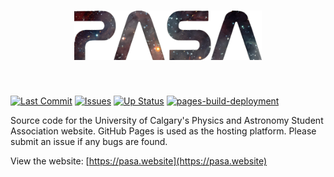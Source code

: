 <h1 align="center">
<img src="assets/media/PASALogo_HighQuality.png" width="300">
</h1><br>

[![Last Commit](https://img.shields.io/github/last-commit/UCalgaryPASA/ucalgarypasa.github.io)](https://github.com/UCalgaryPASA/ucalgarypasa.github.io/commits/master)
[![Issues](https://img.shields.io/github/issues-closed/UCalgaryPASA/ucalgarypasa.github.io)](https://github.com/UCalgaryPASA/ucalgarypasa.github.io/issues)
[![Up Status](https://img.shields.io/website?down_color=red&down_message=down&up_color=green&up_message=up&url=https%3A%2F%2Fpasa.website)](https://pasa.website)
[![pages-build-deployment](https://github.com/UCalgaryPASA/ucalgarypasa.github.io/actions/workflows/pages/pages-build-deployment/badge.svg)](https://github.com/UCalgaryPASA/ucalgarypasa.github.io/actions/workflows/pages/pages-build-deployment)


Source code for the University of Calgary's Physics and Astronomy Student Association website. GitHub Pages is used as the hosting platform. Please submit an issue if any bugs are found.

View the website: [https://pasa.website](https://pasa.website)  
